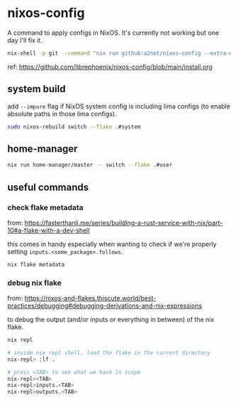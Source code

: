 # nixos-config

A command to apply configs in NixOS.
It's currently not working but one day I'll fix it.

```bash
nix-shell -p git --command "nix run github:a2not/nixos-config --extra-experimental-features nix-command --extra-experimental-features flakes"
```

ref: https://github.com/librephoenix/nixos-config/blob/main/install.org

## system build

add `--impure` flag if NixOS system config is including lima configs (to enable absolute paths in those lima configs).

```bash
sudo nixos-rebuild switch --flake .#system
```

## home-manager

```bash
nix run home-manager/master -- switch --flake .#user
```

## useful commands

### check flake metadata

from: https://fasterthanli.me/series/building-a-rust-service-with-nix/part-10#a-flake-with-a-dev-shell

this comes in handy especially when wanting to check if we're properly setting `inputs.<some_package>.follows`.

```bash
nix flake metadata
```

### debug nix flake

from: https://nixos-and-flakes.thiscute.world/best-practices/debugging#debugging-derivations-and-nix-expressions

to debug the output (and/or inputs or everything in between) of the nix flake.

```bash
nix repl

# inside nix repl shell, load the flake in the current directory
nix-repl> :lf .

# press <TAB> to see what we have in scope
nix-repl><TAB>
nix-repl>inputs.<TAB>
nix-repl>outputs.<TAB>
```

